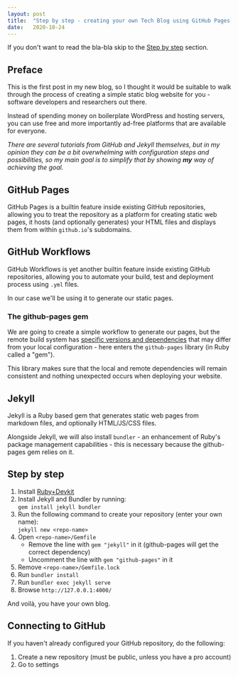 ```yaml
---
layout: post
title:  "Step by step - creating your own Tech Blog using GitHub Pages and Jekyll (free & ad-free)"
date:   2020-10-24
---
```


If you don't want to read the bla-bla skip to the [Step by step](#step-by-step) section.

## Preface

This is the first post in my new blog, so I thought it would be suitable to walk through the process of creating a simple static blog website for you - software developers and researchers out there.

Instead of spending money on boilerplate WordPress and hosting servers, you can use free and more importantly ad-free platforms that are available for everyone.

*There are several tutorials from GitHub and Jekyll themselves, but in my opinion they can be a bit overwhelming with configuration steps and possibilities, so my main goal is to simplify that by showing **my** way of achieving the goal.*

## GitHub Pages

GitHub Pages is a builtin feature inside existing GitHub repositories, allowing you to treat the repository as a platform for creating static web pages, it hosts (and optionally generates) your HTML files and displays them from within `github.io`'s subdomains.

## GitHub Workflows

GitHub Workflows is yet another builtin feature inside existing GitHub repositories, allowing you to automate your build, test and deployment process using `.yml` files.

In our case we'll be using it to generate our static pages.

### The github-pages gem

We are going to create a simple workflow to generate our pages, but the remote build system has [specific versions and dependencies][github-pages-versions] that may differ from your local configuration - here enters the `github-pages` library (in Ruby called a "gem").

This library makes sure that the local and remote dependencies will remain consistent and nothing unexpected occurs when deploying your website.

## Jekyll

Jekyll is a Ruby based gem that generates static web pages from markdown files, and optionally HTML/JS/CSS files.

Alongside Jekyll, we will also install `bundler` - an enhancement of Ruby's package management capabilities - this is necessary because the github-pages gem relies on it.

## Step by step

1. Install [Ruby+Devkit](https://rubyinstaller.org/downloads/)
1. Install Jekyll and Bundler by running:  
    `gem install jekyll bundler`
1. Run the following command to create your repository (enter your own name):  
    `jekyll new <repo-name>`
1. Open `<repo-name>/Gemfile`
    * Remove the line with `gem "jekyll"` in it (github-pages will get the correct dependency)
    * Uncomment the line with `gem "github-pages"` in it
1. Remove `<repo-name>/Gemfile.lock`
1. Run `bundler install`
1. Run `bundler exec jekyll serve`
1. Browse `http://127.0.0.1:4000/`

And voilà, you have your own blog.

## Connecting to GitHub

If you haven't already configured your GitHub repository, do the following:

1. Create a new repository (must be public, unless you have a pro account)
1. Go to settings


[github-pages-versions]: https://pages.github.com/versions/